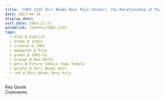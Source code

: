 ```yaml
---
title: "1983-1215 Śhrī Bhūmī Devī Pūjā (Hindi), The Relationship of Parents with Children and of Teachers with Students, Parent's Day Celebrations, Site of the Future Sahaja Yoga Temple, C-17, Shaheed Jeet Singh Marg, Block C, Qutab Institutional Area (behind Qutub Hotel), New Delhi, India"
date: 2023-09-30
display_date: 
sort_date: 1983-12-15
permalink: /events/1983-1215
tags:
  - blue @ English
  - brown @ India
  - crimson @ 1983
  - deeppink @ Puja
  - green @ 1983-12
  - orange @ New Delhi
  - peru @ Future Sahaja Yoga Temple
  - purple @ Shri Bhumi Devi 
  - red @ Shri Bhumi Devi Puja
---
```


<wave-list>
  <list-title color="green" width="75">Key Quote</list-title>
  <list-item color="BlanchedAlmond"  width="200"></list-item>
  <list-item color="Lavender"></list-item>
  <list-item color="BlanchedAlmond"></list-item>
</wave-list>

<br>

<wave-list>
  <list-title color="green" width="75">Comments</list-title>
  <list-item color="BlanchedAlmond"  width="200"></list-item>
  <list-item color="Lavender"></list-item>
  <list-item color="BlanchedAlmond"></list-item>
</wave-list>